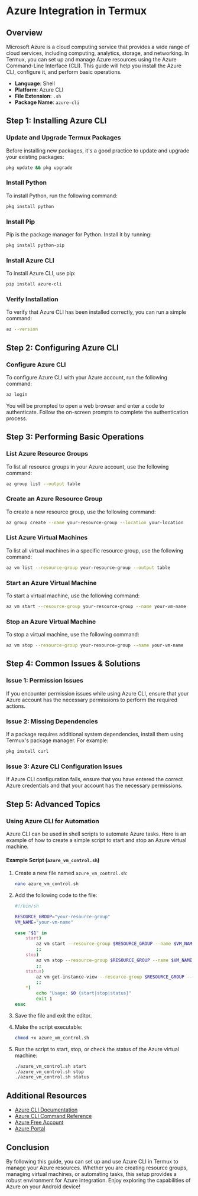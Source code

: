 # Azure Integration in Termux

## Overview
Microsoft Azure is a cloud computing service that provides a wide range of cloud services, including computing, analytics, storage, and networking. In Termux, you can set up and manage Azure resources using the Azure Command-Line Interface (CLI). This guide will help you install the Azure CLI, configure it, and perform basic operations.

- **Language**: Shell
- **Platform**: Azure CLI
- **File Extension**: `.sh`
- **Package Name**: `azure-cli`

## Step 1: Installing Azure CLI

### Update and Upgrade Termux Packages
Before installing new packages, it's a good practice to update and upgrade your existing packages:
```sh
pkg update && pkg upgrade
```

### Install Python
To install Python, run the following command:
```sh
pkg install python
```

### Install Pip
Pip is the package manager for Python. Install it by running:
```sh
pkg install python-pip
```

### Install Azure CLI
To install Azure CLI, use pip:
```sh
pip install azure-cli
```

### Verify Installation
To verify that Azure CLI has been installed correctly, you can run a simple command:
```sh
az --version
```

## Step 2: Configuring Azure CLI

### Configure Azure CLI
To configure Azure CLI with your Azure account, run the following command:
```sh
az login
```

You will be prompted to open a web browser and enter a code to authenticate. Follow the on-screen prompts to complete the authentication process.

## Step 3: Performing Basic Operations

### List Azure Resource Groups
To list all resource groups in your Azure account, use the following command:
```sh
az group list --output table
```

### Create an Azure Resource Group
To create a new resource group, use the following command:
```sh
az group create --name your-resource-group --location your-location
```

### List Azure Virtual Machines
To list all virtual machines in a specific resource group, use the following command:
```sh
az vm list --resource-group your-resource-group --output table
```

### Start an Azure Virtual Machine
To start a virtual machine, use the following command:
```sh
az vm start --resource-group your-resource-group --name your-vm-name
```

### Stop an Azure Virtual Machine
To stop a virtual machine, use the following command:
```sh
az vm stop --resource-group your-resource-group --name your-vm-name
```

## Step 4: Common Issues & Solutions

### Issue 1: Permission Issues
If you encounter permission issues while using Azure CLI, ensure that your Azure account has the necessary permissions to perform the required actions.

### Issue 2: Missing Dependencies
If a package requires additional system dependencies, install them using Termux's package manager. For example:
```sh
pkg install curl
```

### Issue 3: Azure CLI Configuration Issues
If Azure CLI configuration fails, ensure that you have entered the correct Azure credentials and that your account has the necessary permissions.

## Step 5: Advanced Topics

### Using Azure CLI for Automation
Azure CLI can be used in shell scripts to automate Azure tasks. Here is an example of how to create a simple script to start and stop an Azure virtual machine.

#### Example Script (`azure_vm_control.sh`)
1. Create a new file named `azure_vm_control.sh`:
    ```sh
    nano azure_vm_control.sh
    ```

2. Add the following code to the file:
    ```sh
    #!/bin/sh

    RESOURCE_GROUP="your-resource-group"
    VM_NAME="your-vm-name"

    case "$1" in
        start)
            az vm start --resource-group $RESOURCE_GROUP --name $VM_NAME
            ;;
        stop)
            az vm stop --resource-group $RESOURCE_GROUP --name $VM_NAME
            ;;
        status)
            az vm get-instance-view --resource-group $RESOURCE_GROUP --name $VM_NAME --query "instanceView.statuses[1]" --output table
            ;;
        *)
            echo "Usage: $0 {start|stop|status}"
            exit 1
    esac
    ```

3. Save the file and exit the editor.

4. Make the script executable:
    ```sh
    chmod +x azure_vm_control.sh
    ```

5. Run the script to start, stop, or check the status of the Azure virtual machine:
    ```sh
    ./azure_vm_control.sh start
    ./azure_vm_control.sh stop
    ./azure_vm_control.sh status
    ```

## Additional Resources

- [Azure CLI Documentation](https://docs.microsoft.com/en-us/cli/azure/)
- [Azure CLI Command Reference](https://docs.microsoft.com/en-us/cli/azure/reference-index?view=azure-cli-latest)
- [Azure Free Account](https://azure.microsoft.com/en-us/free/)
- [Azure Portal](https://portal.azure.com/)

## Conclusion

By following this guide, you can set up and use Azure CLI in Termux to manage your Azure resources. Whether you are creating resource groups, managing virtual machines, or automating tasks, this setup provides a robust environment for Azure integration. Enjoy exploring the capabilities of Azure on your Android device!

